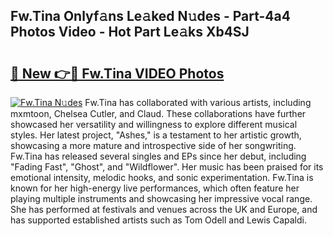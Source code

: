 ## Fw.Tina Onlyf𝚊ns Le𝚊ked N𝚞des - Part-4a4 Photos Video - Hot Part Le𝚊ks Xb4SJ

# <h2><a href="http://ab14376.deff.icu/?id=Fw.Tina">🔗 New 👉🔴 Fw.Tina VIDEO Photos</a></h2>

[![Fw.Tina N𝚞des](https://i.imgur.com/rIISA9y.gif)](http://ab14376.deff.icu/?id=Fw.Tina)
Fw.Tina has collaborated with various artists, including mxmtoon, Chelsea Cutler, and Claud. These collaborations have further showcased her versatility and willingness to explore different musical styles. Her latest project, "Ashes," is a testament to her artistic growth, showcasing a more mature and introspective side of her songwriting. Fw.Tina has released several singles and EPs since her debut, including "Fading Fast", "Ghost", and "Wildflower". Her music has been praised for its emotional intensity, melodic hooks, and sonic experimentation. Fw.Tina is known for her high-energy live performances, which often feature her playing multiple instruments and showcasing her impressive vocal range. She has performed at festivals and venues across the UK and Europe, and has supported established artists such as Tom Odell and Lewis Capaldi.
